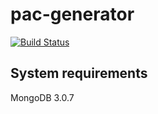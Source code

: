# pac-generator

[![Build Status](https://api.travis-ci.org/davidsmith2/pac-generator.svg)](https://travis-ci.org/davidsmith2/pac-generator)

## System requirements

MongoDB 3.0.7
